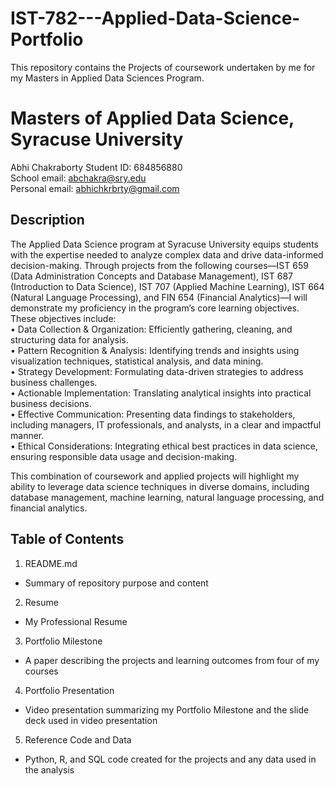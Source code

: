 # IST-782---Applied-Data-Science-Portfolio
This repository contains the Projects of coursework undertaken by me for my Masters in Applied Data Sciences Program.

# Masters of Applied Data Science, Syracuse University
Abhi Chakraborty 
Student ID: 684856880 <br>
School email: abchakra@sry.edu <br>
Personal email: abhichkrbrty@gmail.com


## Description
The Applied Data Science program at Syracuse University equips students with the expertise needed to analyze complex data and drive data-informed decision-making. Through projects from the following courses—IST 659 (Data Administration Concepts and Database Management), IST 687 (Introduction to Data Science), IST 707 (Applied Machine Learning), IST 664 (Natural Language Processing), and FIN 654 (Financial Analytics)—I will demonstrate my proficiency in the program’s core learning objectives. These objectives include:<br>
•	Data Collection & Organization: Efficiently gathering, cleaning, and structuring data for analysis.<br>
•	Pattern Recognition & Analysis: Identifying trends and insights using visualization techniques, statistical analysis, and data mining.<br>
•	Strategy Development: Formulating data-driven strategies to address business challenges.<br>
•	Actionable Implementation: Translating analytical insights into practical business decisions.<br>
•	Effective Communication: Presenting data findings to stakeholders, including managers, IT professionals, and analysts, in a clear and impactful manner.<br>
•	Ethical Considerations: Integrating ethical best practices in data science, ensuring responsible data usage and decision-making.<br>

This combination of coursework and applied projects will highlight my ability to leverage data science techniques in diverse domains, including database management, machine learning, natural language processing, and financial analytics.<br>

## Table of Contents
1.	README.md
- Summary of repository purpose and content<br>
2.	Resume
- My Professional Resume<br>
3.	Portfolio Milestone
- A paper describing the projects and learning outcomes from four of my courses<br>
4. Portfolio Presentation
- Video presentation summarizing my Portfolio Milestone and the slide deck used in video presentation<br>
5.	Reference Code and Data
- Python, R, and SQL code created for the projects and any data used in the analysis<br>
